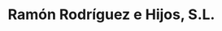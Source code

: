 ---
title: "Ramón Rodríguez e Hijos, S.L."
url: /salamanca/ramon-rodriguez-e-hijos-s-l/
shop: motocicleta
---